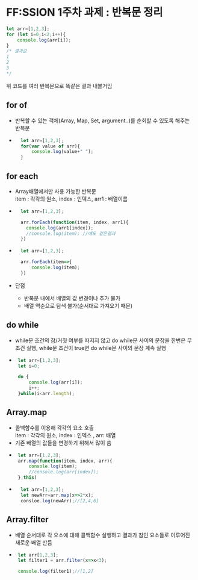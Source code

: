 # **FF:SSION 1주차 과제 : 반복문 정리**

 
```javascript
let arr=[1,2,3];
for (let i=0;i<2;i++){
    console.log(arr[i]); 
}
/* 결과값
1
2
3
*/
```
위 코드를 여러 반복문으로 똑같은 결과 내볼거임

## for of
- 반복할 수 있는 객체(Array, Map, Set, argument..)를 순회할 수 있도록 해주는 반복문

- ``` javascript
    let arr=[1,2,3];
    for(var value of arr){
        console.log(value+" ");
    }
    ```
	 
	 
 ## for each
- Array배열에서만 사용 가능한 반복문  
item : 각각의 원소, index : 인덱스, arr1 : 배열이름  


- ``` javascript
    let arr=[1,2,3];

    arr.forEach(function(item, index, arr1){
      console.log(arr1[index]);
      //console.log(item); //얘도 같은결과
    })
    ```
- ``` javascript
    let arr=[1,2,3];

    arr.forEach(item=>{
        console.log(item);
    })
    ```
- 단점  
    - 반복문 내에서 배열의 값 변경이나 추가 불가
    - 배열 역순으로 탐색 불가(순서대로 가져오기 때문)

 ## do while
 - while문 조건의 참/거짓 여부를 따지지 않고 do while문 사이의 문장을 한번은 무조건 실행, while문 조건이 true면 do while문 사이의 문장 계속 실행 
 - ```javascript
    let arr=[1,2,3];
    let i=0;

    do {
        console.log(arr[i]);
        i++;
    }while(i<arr.length);
    ```
 ## Array.map
 - 콜백함수를 이용해 각각의 요소 호출  
 item : 각각의 원소, index : 인덱스 , arr: 배열
 - 기존 배열의 값들을 변경하기 위해서 많이 씀
 - ```javascript
    let arr=[1,2,3];
    arr.map(function(item, index, arr){
        console.log(item);
        //console.log(arr[index]);
    },this)
    ```
- ```javascript
    let arr=[1,2,3];
    let newArr=arr.map(x=>2*x);
    consloe.log(newArr);//[2,4,6]
    ```
 ## Array.filter
 - 배열 순서대로 각 요소에 대해 콜백함수 실행하고 결과가 참인 요소들로 이루어진 새로운 배열 만듬
 - ```javascript
    let arr[1,2,3];
    let filter1 = arr.filter(x=>x<3);

    console.log(filter1);//[1,2]
    ```
